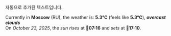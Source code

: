 
자동으로 추가된 텍스트입니다.

<!--START_SECTION:weather:moscow-->
Currently in **Moscow** (RU), the weather is: **5.3°C** (feels like **5.3°C**), ***overcast clouds***<br/>
On *October 23, 2025*, the *sun rises* at 🌅**07:16** and *sets* at 🌇**17:10**.
<!--END_SECTION:weather-->
